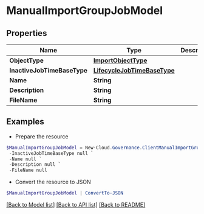 # ManualImportGroupJobModel
## Properties

Name | Type | Description | Notes
------------ | ------------- | ------------- | -------------
**ObjectType** | [**ImportObjectType**](ImportObjectType.md) |  | [optional] 
**InactiveJobTimeBaseType** | [**LifecycleJobTimeBaseType**](LifecycleJobTimeBaseType.md) |  | [optional] 
**Name** | **String** |  | [optional] 
**Description** | **String** |  | [optional] 
**FileName** | **String** |  | [optional] 

## Examples

- Prepare the resource
```powershell
$ManualImportGroupJobModel = New-Cloud.Governance.ClientManualImportGroupJobModel  -ObjectType null `
 -InactiveJobTimeBaseType null `
 -Name null `
 -Description null `
 -FileName null
```

- Convert the resource to JSON
```powershell
$ManualImportGroupJobModel | ConvertTo-JSON
```

[[Back to Model list]](../README.md#documentation-for-models) [[Back to API list]](../README.md#documentation-for-api-endpoints) [[Back to README]](../README.md)

